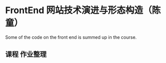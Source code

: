 # FrontEnd 网站技术演进与形态构造（陈童）
Some of the code on the front end is summed up in the course.<br>
## 课程 作业整理
 

